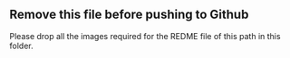 ## Remove this file before pushing to Github

Please drop all the images required for the REDME file of this path in this folder.

